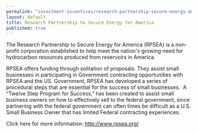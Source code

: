```yaml
---
permalink: "investment-incentives/research-partnership-secure-energy-america.html"
layout: default
title: Research Partnership to Secure Energy for America
published: true
---
```


<P>The Research Partnership to Secure Energy for America (RPSEA) is a non-profit corporation established to help meet the nation's growing need for hydrocarbon resources produced from reservoirs in America.</p>
<P>RPSEA offers funding through solitation of proposals. They assist small businesses in participating in Government contracting opportunities with RPSEA and the US. Government, RPSEA has developed a series of procedural steps that are essential for the success of small businesses.&nbsp; A “Twelve Step Program for Success,” has been created to assist small business owners on how to effectively sell to the federal government, since partnering with the federal government can often times be difficult as a U.S. Small Business Owner that has limited Federal contracting experiences. </p>
<P>Click here for more information: <A href="http://www.rpsea.org/">http://www.rpsea.org/</a></p> 